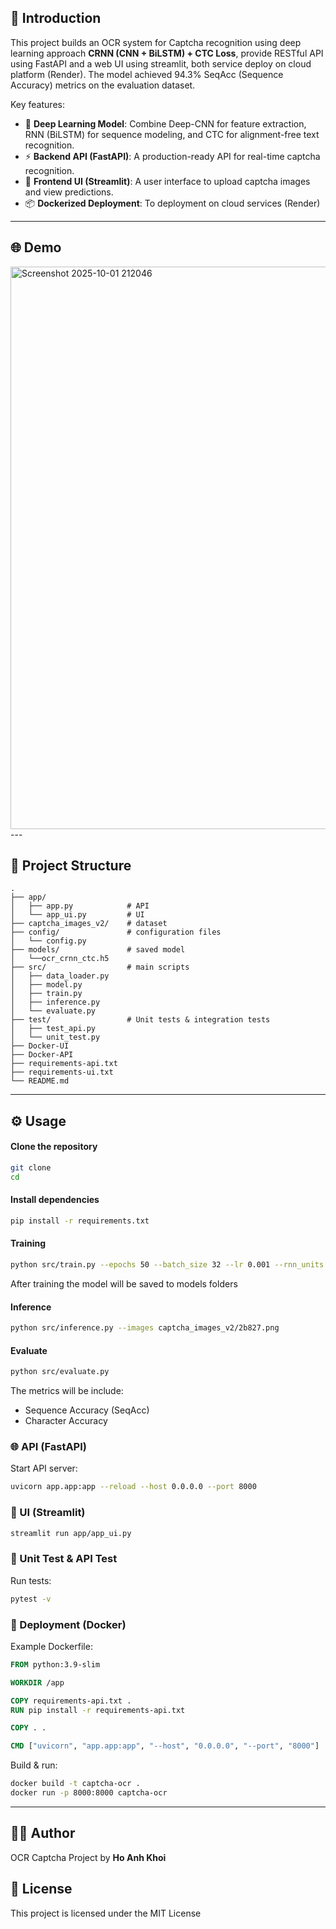 ## 🚀 Introduction
This project builds an OCR system for Captcha recognition using deep learning approach **CRNN (CNN + BiLSTM) + CTC Loss**, provide RESTful API using FastAPI and a web UI using streamlit, both service deploy on cloud platform (Render). The model achieved 94.3% SeqAcc (Sequence Accuracy) metrics on the evaluation dataset.

Key features:
- 🧠 **Deep Learning Model**: Combine Deep-CNN for feature extraction, RNN (BiLSTM) for sequence modeling, and CTC for alignment-free text recognition.  
- ⚡ **Backend API (FastAPI)**: A production-ready API for real-time captcha recognition.  
- 🎨 **Frontend UI (Streamlit)**: A user interface to upload captcha images and view predictions.  
- 📦 **Dockerized Deployment**: To deployment on cloud services (Render)
  
---
## 🌐 Demo
<img width="900" height="900" alt="Screenshot 2025-10-01 212046" src="https://github.com/user-attachments/assets/166d7bb8-435f-4019-8a14-42fd71a5248a" />
---

## 📂 Project Structure
```
.
├── app/                 
│   ├── app.py            # API
│   └── app_ui.py         # UI
├── captcha_images_v2/    # dataset
├── config/               # configuration files
│   └── config.py
├── models/               # saved model
│   └──ocr_crnn_ctc.h5    
├── src/                  # main scripts
│   ├── data_loader.py    
│   ├── model.py
│   ├── train.py
│   ├── inference.py
│   └── evaluate.py
├── test/                 # Unit tests & integration tests
│   ├── test_api.py
│   └── unit_test.py
├── Docker-UI 
├── Docker-API
├── requirements-api.txt
├── requirements-ui.txt
└── README.md
```

---

## ⚙️ Usage

#### Clone the repository

```bash
git clone 
cd 
```

#### Install dependencies
```bash
pip install -r requirements.txt
```

####  Training 
```bash
python src/train.py --epochs 50 --batch_size 32 --lr 0.001 --rnn_units 128
```
After training the model will be saved to models folders

#### Inference
```bash
python src/inference.py --images captcha_images_v2/2b827.png
```

#### Evaluate
```bash
python src/evaluate.py 
```
The metrics will be include:
- Sequence Accuracy (SeqAcc)
- Character Accuracy


### 🌐 API (FastAPI)
Start API server:
```bash
uvicorn app.app:app --reload --host 0.0.0.0 --port 8000
```

### 📌 UI (Streamlit)
```bash
streamlit run app/app_ui.py
```

### 🧪 Unit Test & API Test
Run tests:
```bash
pytest -v
```

### 🚀 Deployment (Docker)
Example Dockerfile:
```dockerfile
FROM python:3.9-slim

WORKDIR /app

COPY requirements-api.txt .
RUN pip install -r requirements-api.txt

COPY . .

CMD ["uvicorn", "app.app:app", "--host", "0.0.0.0", "--port", "8000"]
```

Build & run:
```bash
docker build -t captcha-ocr .
docker run -p 8000:8000 captcha-ocr
```

---


## 👨‍💻 Author
OCR Captcha Project by **Ho Anh Khoi**

## 📜 License 
This project is licensed under the MIT License
